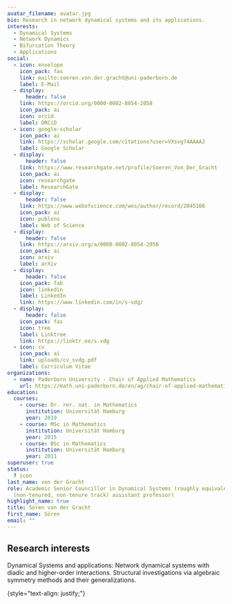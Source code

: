 ```yaml
---
avatar_filename: avatar.jpg
bio: Research in network dynamical systems and its applications.
interests:
  - Dynamical Systems
  - Network Dynamics
  - Bifurcation Theory
  - Applications
social:
  - icon: envelope
    icon_pack: fas
    link: mailto:soeren.von.der.gracht@uni-paderborn.de
    label: E-Mail
  - display:
      header: false
    link: https://orcid.org/0000-0002-8054-2058
    icon_pack: ai
    icon: orcid
    label: ORCiD
  - icon: google-scholar
    icon_pack: ai
    link: https://scholar.google.com/citations?user=VXsvg74AAAAJ
    label: Google Scholar
  - display:
      header: false
    link: https://www.researchgate.net/profile/Soeren_Von_Der_Gracht
    icon_pack: ai
    icon: researchgate
    label: ResearchGate
  - display:
      header: false
    link: https://www.webofscience.com/wos/author/record/2045106
    icon_pack: ai
    icon: publons
    label: Web of Science
  - display:
      header: false
    link: https://arxiv.org/a/0000-0002-8054-2058
    icon_pack: ai
    icon: arxiv
    label: arXiv
  - display:
      header: false
    icon_pack: fab
    icon: linkedin
    label: LinkedIn
    link: https://www.linkedin.com/in/s-vdg/
  - display:
      header: false
    icon_pack: fas
    icon: tree
    label: Linktree
    link: https://linktr.ee/s.vdg
  - icon: cv
    icon_pack: ai
    link: uploads/cv_svdg.pdf
    label: Curriculum Vitae
organizations:
  - name: Paderborn University - Chair of Applied Mathematics
    url: https://math.uni-paderborn.de/en/ag/chair-of-applied-mathematics
education:
  courses:
    - course: Dr. rer. nat. in Mathematics
      institution: Universität Hamburg
      year: 2019
    - course: MSc in Mathematics
      institution: Universität Hamburg
      year: 2015
    - course: BSc in Mathematics
      institution: Universität Hamburg
      year: 2011
superuser: true
status:
  ? icon
last_name: von der Gracht
role: Academic Senior Councillor in Dynamical Systems (roughly equivalent to
  (non-tenured, non-tenure track) assistant professor)
highlight_name: true
title: Sören von der Gracht
first_name: Sören
email: ""
---
```

## Research interests

Dynamical Systems and applications: Network dynamical systems with diadic and higher-order interactions. Structural investigations via algebraic symmetry methods and their generalizations.


{style="text-align: justify;"}
